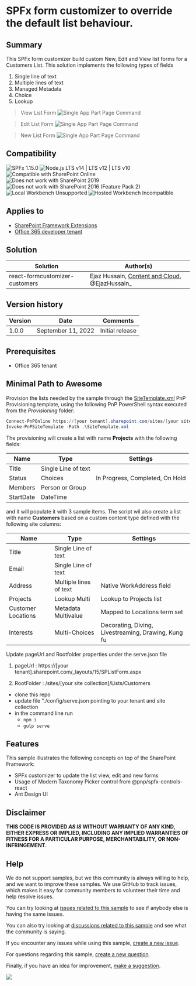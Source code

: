 # SPFx form customizer to override the default list behaviour. 

## Summary
This SPFx form customizer build custom New, Edit and View list forms for a Customers List. This solution implements the following types of fields

1. Single line of text
2. Multiple lines of text
3. Managed Metadata
4. Choice
5. Lookup


> View List Form
![Single App Part Page Command](./assets/viewform.png)

> Edit List Form
![Single App Part Page Command](./assets/editform.png)

> New List Form
![Single App Part Page Command](./assets/newform.png)


## Compatibility

![SPFx 1.15.0](https://img.shields.io/badge/SPFx-1.15.0-green.svg)
![Node.js LTS v14 | LTS v12 | LTS v10](https://img.shields.io/badge/Node.js-LTS%20v14%20%7C%20LTS%20v12%20%7C%20LTS%20v10-green.svg) 
![Compatible with SharePoint Online](https://img.shields.io/badge/SharePoint%20Online-Compatible-green.svg)
![Does not work with SharePoint 2019](https://img.shields.io/badge/SharePoint%20Server%202019-Incompatible-red.svg "SharePoint Server 2019 requires SPFx 1.4.1 or lower")
![Does not work with SharePoint 2016 (Feature Pack 2)](https://img.shields.io/badge/SharePoint%20Server%202016%20(Feature%20Pack%202)-Incompatible-red.svg "SharePoint Server 2016 Feature Pack 2 requires SPFx 1.1")
![Local Workbench Unsupported](https://img.shields.io/badge/Local%20Workbench-Unsupported-red.svg "Local workbench is no longer available as of SPFx 1.13 and above")
![Hosted Workbench Incompatible](https://img.shields.io/badge/Hosted%20Workbench-Incompatible-red.svg "Does not work with hosted workbench")


## Applies to

* [SharePoint Framework Extensions](https://dev.office.com/sharepoint/docs/spfx/extensions/overview-extensions)
* [Office 365 developer tenant](http://dev.office.com/sharepoint/docs/spfx/set-up-your-developer-tenant)

## Solution

Solution|Author(s)
--------|---------
react-formcustomizer-customers|Ejaz Hussain, [Content and Cloud](https://contentandcloud.com/), @EjazHussain_

## Version history

Version|Date|Comments
-------|----|--------
1.0.0|September 11, 2022|Initial release

## Prerequisites

* Office 365 tenant

## Minimal Path to Awesome

Provision the lists needed by the sample through the [SiteTemplate.xml](./provisioning/SiteTemplate.xml) PnP Provisioning template, using the following PnP PowerShell syntax executed from the *Provisioning* folder:

```PowerShell
Connect-PnPOnline https://[your tenant].sharepoint.com/sites/[your site colleciton]
Invoke-PnPSiteTemplate -Path .\SiteTemplate.xml
```

The provisioning will create a list with name **Projects** with the following fields:
 
   | Name | Type | Settings |
   |------------|---------------------|-----------------------------------------|
   | Title | Single Line of text | |
   | Status | Choices | In Progress, Completed, On Hold |
   | Members | Person or Group | |
   | StartDate | DateTime | |

and it will populate it with 3 sample items.
The script wil also create a list with name **Customers** based on a custom content type defined with the following site columns:

 | Name | Type | Settings |
 |-----------|-----------------------|------------------------------------------------------|
 | Title | Single Line of text | |
 | Email | Single Line of text | |
 | Address | Multiple lines of text | Native WorkAddress field |
 | Projects | Lookup Multi | Lookup to Projects list |
 | Customer Locations | Metadata Multivalue | Mapped to Locations term set |
 | Interests | Multi-Choices | Decorating, Diving, Livestreaming, Drawing, Kung fu |

Update pageUrl and Rootfolder properties under the serve.json file 

1. pageUrl : https://[your tenant].sharepoint.com/_layouts/15/SPListForm.aspx

2. RootFolder : /sites/[your site collection]/Lists/Customers

* clone this repo
* update file "./config/serve.json pointing to your tenant and site collection
* in the command line run
  * `npm i`
  * `gulp serve`

## Features

This sample illustrates the following concepts on top of the SharePoint Framework:

* SPFx customizer to update the list view, edit and new forms
* Usage of Modern Taxonomy Picker control from @pnp/spfx-controls-react
* Ant Design UI


## Disclaimer
**THIS CODE IS PROVIDED *AS IS* WITHOUT WARRANTY OF ANY KIND, EITHER EXPRESS OR IMPLIED, INCLUDING ANY IMPLIED WARRANTIES OF FITNESS FOR A PARTICULAR PURPOSE, MERCHANTABILITY, OR NON-INFRINGEMENT.**

## Help

We do not support samples, but we this community is always willing to help, and we want to improve these samples. We use GitHub to track issues, which makes it easy for  community members to volunteer their time and help resolve issues.

You can try looking at [issues related to this sample](https://github.com/pnp/sp-dev-fx-extensions/issues?q=label%3Areact-command-singlepartapppage) to see if anybody else is having the same issues.

You can also try looking at [discussions related to this sample](https://github.com/pnp/sp-dev-fx-extensions/discussions?discussions_q=label%3Areact-command-singlepartapppage) and see what the community is saying.

If you encounter any issues while using this sample, [create a new issue](https://github.com/pnp/sp-dev-fx-extensions/issues/new?assignees=&labels=Needs%3A+Triage+%3Amag%3A%2Ctype%3Abug-suspected&template=bug-report.yml&sample=react-command-singlepartapppage&authors=@luismanez&title=react-command-singlepartapppage%20-%20).

For questions regarding this sample, [create a new question](https://github.com/pnp/sp-dev-fx-extensions/issues/new?assignees=&labels=Needs%3A+Triage+%3Amag%3A%2Ctype%3Abug-suspected&template=question.yml&sample=react-command-singlepartapppage&authors=@luismanez&title=react-command-singlepartapppage%20-%20).

Finally, if you have an idea for improvement, [make a suggestion](https://github.com/pnp/sp-dev-fx-extensions/issues/new?assignees=&labels=Needs%3A+Triage+%3Amag%3A%2Ctype%3Abug-suspected&template=suggestion.yml&sample=react-command-singlepartapppage&authors=@luismanez&title=react-command-singlepartapppage%20-%20).

<img src="https://pnptelemetry.azurewebsites.net/sp-dev-fx-extensions/samples/react-command-singlepartapppage" />
